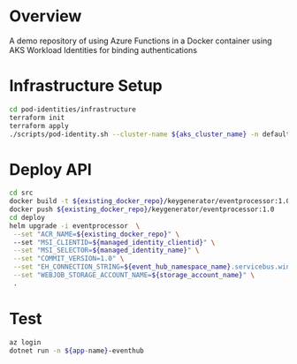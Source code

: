 # Overview

A demo repository of using Azure Functions in a Docker container using AKS Workload Identities for binding authentications

# Infrastructure Setup
```bash
cd pod-identities/infrastructure
terraform init
terraform apply
./scripts/pod-identity.sh --cluster-name ${aks_cluster_name} -n default -i ${managed_identity_name}
```

# Deploy API
```bash
cd src
docker build -t ${existing_docker_repo}/keygenerator/eventprocessor:1.0 .
docker push ${existing_docker_repo}/keygenerator/eventprocessor:1.0
cd deploy
helm upgrade -i eventprocessor  \
 --set "ACR_NAME=${existing_docker_repo}" \ 
 --set "MSI_CLIENTID=${managed_identity_clientid}" \
 --set "MSI_SELECTOR=${managed_identity_name}" \
 --set "COMMIT_VERSION=1.0" \
 --set "EH_CONNECTION_STRING=${event_hub_namespace_name}.servicebus.windows.net" \
 --set "WEBJOB_STORAGE_ACCOUNT_NAME=${storage_account_name}" \
 .
```

# Test
```bash
az login 
dotnet run -n ${app-name}-eventhub